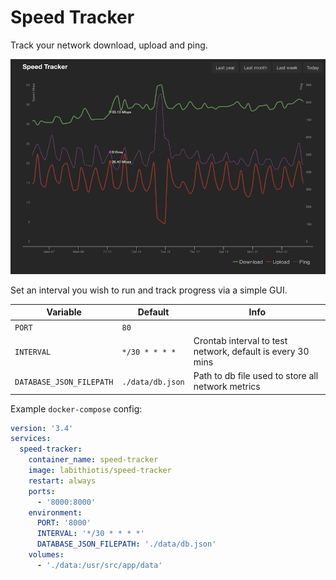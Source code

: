# Speed Tracker

Track your network download, upload and ping.

![image](./assets/preview.png)

Set an interval you wish to run and track progress via a simple GUI.

| Variable                 | Default          | Info                                                       |
| ------------------------ | ---------------- | ---------------------------------------------------------- |
| `PORT`                   | `80`             |                                                            |
| `INTERVAL`               | `*/30 * * * *`   | Crontab interval to test network, default is every 30 mins |
| `DATABASE_JSON_FILEPATH` | `./data/db.json` | Path to db file used to store all network metrics          |

Example `docker-compose` config:

```yaml
version: '3.4'
services:
  speed-tracker:
    container_name: speed-tracker
    image: labithiotis/speed-tracker
    restart: always
    ports:
      - '8000:8000'
    environment:
      PORT: '8000'
      INTERVAL: '*/30 * * * *'
      DATABASE_JSON_FILEPATH: './data/db.json'
    volumes:
      - './data:/usr/src/app/data'
```
